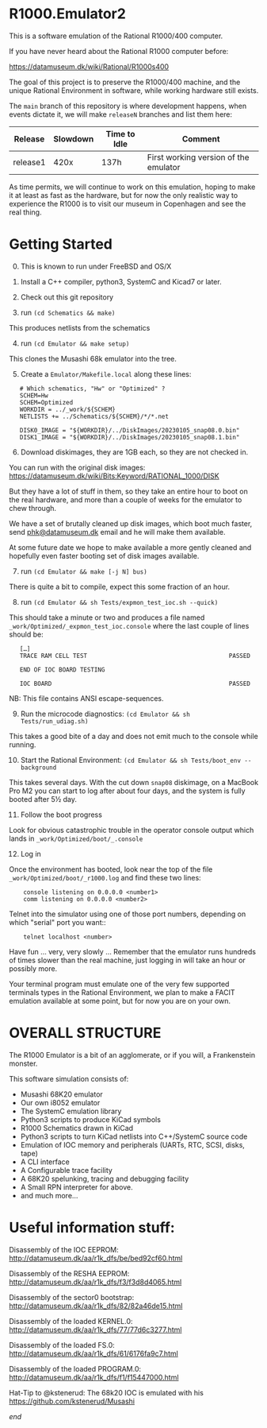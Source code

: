 # R1000.Emulator2

This is a software emulation of the Rational R1000/400 computer.

If you have never heard about the Rational R1000 computer before:

https://datamuseum.dk/wiki/Rational/R1000s400

The goal of this project is to preserve the R1000/400 machine,
and the unique Rational Environment in software, while working
hardware still exists.

The ``main`` branch of this repository is where development happens, when
events dictate it, we will make ``releaseN`` branches and list them here:

| Release  | Slowdown | Time to Idle | Comment |
| -------- | -------- | -------------| ---------------------------------------------- |
| release1 |     420x |         137h | First working version of the emulator          |

As time permits, we will continue to work on this emulation, hoping
to make it at least as fast as the hardware, but for now the only
realistic way to experience the R1000 is to visit our museum in
Copenhagen and see the real thing.

# Getting Started

0. This is known to run under FreeBSD and OS/X

1. Install a C++ compiler, python3, SystemC and Kicad7 or later.

2. Check out this git repository

3. run `(cd Schematics && make)`

This produces netlists from the schematics

4. run `(cd Emulator && make setup)`

This clones the Musashi 68k emulator into the tree.

5. Create a `Emulator/Makefile.local` along these lines:

```
   # Which schematics, "Hw" or "Optimized" ?
   SCHEM=Hw
   SCHEM=Optimized
   WORKDIR = ../_work/${SCHEM}
   NETLISTS += ../Schematics/${SCHEM}/*/*.net

   DISK0_IMAGE = "${WORKDIR}/../DiskImages/20230105_snap08.0.bin"
   DISK1_IMAGE = "${WORKDIR}/../DiskImages/20230105_snap08.1.bin"
```

6. Download diskimages, they are 1GB each, so they are not checked in.

You can run with the original disk images: https://datamuseum.dk/wiki/Bits:Keyword/RATIONAL_1000/DISK

But they have a lot of stuff in them, so they take an entire
hour to boot on the real hardware, and more than a couple of
weeks for the emulator to chew through.

We have a set of brutally cleaned up disk images, which boot much
faster, send phk@datamuseum.dk email and he will make them available.

At some future date we hope to make available a more gently cleaned
and hopefully even faster booting set of disk images available.

7. run `(cd Emulator && make [-j N] bus)`

There is quite a bit to compile, expect this some fraction of an hour.

8. run `(cd Emulator && sh Tests/expmon_test_ioc.sh --quick)`

This should take a minute or two and produces a file named
`_work/Optimized/_expmon_test_ioc.console` where the last couple
of lines should be:
```
   […]
   TRACE RAM CELL TEST                                        PASSED

   END OF IOC BOARD TESTING

   IOC BOARD                                                  PASSED
```
NB: This file contains ANSI escape-sequences.

9. Run the microcode diagnostics: `(cd Emulator && sh Tests/run_udiag.sh)`

This takes a good bite of a day and does not emit much to the console while running.

10. Start the Rational Environment: `(cd Emulator && sh Tests/boot_env --background`

This takes several days.  With the cut down ``snap08`` diskimage, on a MacBook Pro M2
you can start to log after about four days, and the system is fully booted after 5½ day.

11. Follow the boot progress

Look for obvious catastrophic trouble in the operator console output which
lands in `_work/Optimized/boot/_.console`

12. Log in

Once the environment has booted, look near the top of the file
`_work/Optimized/boot/_r1000.log` and find these two lines:
```
    console listening on 0.0.0.0 <number1>
    comm listening on 0.0.0.0 <number2>
```
Telnet into the simulator using one of those port numbers,
depending on which "serial" port you want::
```
    telnet localhost <number>
```
Have fun … very, very slowly …  Remember that the emulator runs
hundreds of times slower than the real machine, just logging in
will take an hour or possibly more.

Your terminal program must emulate one of the very few supported
terminals types in the Rational Environment, we plan to make a
FACIT emulation available at some point, but for now you are on
your own.

# OVERALL STRUCTURE

The R1000 Emulator is a bit of an agglomerate, or if you will, a Frankenstein monster.

This software simulation consists of:

* Musashi 68K20 emulator
* Our own i8052 emulator
* The SystemC emulation library
* Python3 scripts to produce KiCad symbols
* R1000 Schematics drawn in KiCad
* Python3 scripts to turn KiCad netlists into C++/SystemC source code
* Emulation of IOC memory and peripherals (UARTs, RTC, SCSI, disks, tape)
* A CLI interface
* A Configurable trace facility
* A 68K20 spelunking, tracing and debugging facility
* A Small RPN interpreter for above.
* and much more…

# Useful information stuff:

Disassembly of the IOC EEPROM: http://datamuseum.dk/aa/r1k_dfs/be/bed92cf60.html

Disassembly of the RESHA EEPROM: http://datamuseum.dk/aa/r1k_dfs/f3/f3d8d4065.html

Disassembly of the sector0 bootstrap: http://datamuseum.dk/aa/r1k_dfs/82/82a46de15.html

Disassembly of the loaded KERNEL.0: http://datamuseum.dk/aa/r1k_dfs/77/77d6c3277.html

Disassembly of the loaded FS.0: http://datamuseum.dk/aa/r1k_dfs/61/6176fa9c7.html

Disassembly of the loaded PROGRAM.0: http://datamuseum.dk/aa/r1k_dfs/f1/f15447000.html

Hat-Tip to @kstenerud: The 68k20 IOC is emulated with his https://github.com/kstenerud/Musashi

*end*
